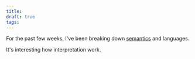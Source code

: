 ```yaml
---
title: 
draft: true
tags:
---
```

 

For the past few weeks, I've been breaking down [semantics](Peace) and languages.

It's interesting how interpretation work.